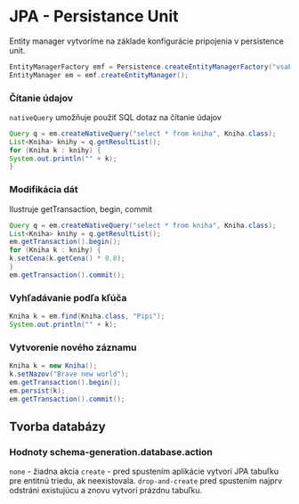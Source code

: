 # JPA - Persistance Unit
Entity manager vytvoríme na základe konfigurácie pripojenia v persistence unit.
```java
EntityManagerFactory emf = Persistence.createEntityManagerFactory("vsaPU");
EntityManager em = emf.createEntityManager();
```
### Čítanie údajov 
`nativeQuery` umožňuje použiť SQL dotaz na čítanie údajov
```java
Query q = em.createNativeQuery("select * from kniha", Kniha.class);
List<Kniha> knihy = q.getResultList();
for (Kniha k : knihy) {
System.out.println("" + k);
}
```
### Modifikácia dát
Ilustruje getTransaction, begin, commit
```java
Query q = em.createNativeQuery("select * from kniha", Kniha.class);
List<Kniha> knihy = q.getResultList();
em.getTransaction().begin();
for (Kniha k : knihy) {
k.setCena(k.getCena() * 0.8);
}
em.getTransaction().commit();
```
### Vyhľadávanie podľa kľúča
```java
Kniha k = em.find(Kniha.class, "Pipi");
System.out.println("" + k);
```
### Vytvorenie nového záznamu
```java
Kniha k = new Kniha();
k.setNazov("Brave new world");
em.getTransaction().begin();
em.persist(k);
em.getTransaction().commit();
```
## Tvorba databázy
### Hodnoty schema-generation.database.action
`none` -  žiadna akcia
`create` - pred spustením aplikácie vytvorí JPA tabuľku pre entitnú triedu, ak neexistovala.
`drop-and-create` pred spustením najprv odstráni existujúcu a znovu vytvorí prázdnu tabuľku.
